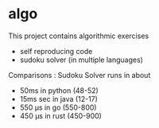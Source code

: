 # algo
This project contains algorithmic exercises
* self reproducing code
* sudoku solver (in multiple languages)

Comparisons : Sudoku Solver runs in about
 * 50ms in python (48-52)
 * 15ms sec in java (12-17)
 * 550 µs in go (550-800)
 * 450 µs in rust (450-900)